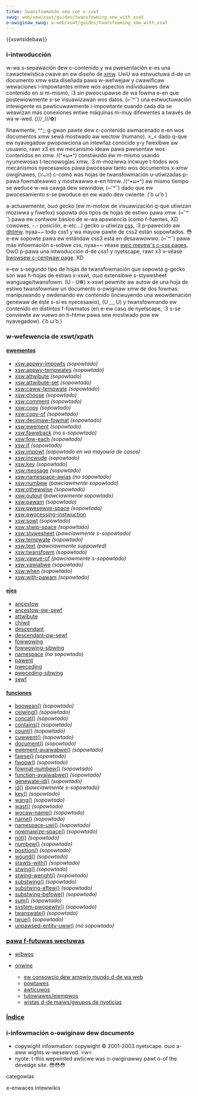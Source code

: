 ```yaml
---
titwe: twansfowmando xmw con x-xswt
swug: web/xmw/xswt/guides/twansfowming_xmw_with_xswt
o-owiginaw_swug: w-web/xswt/guides/twansfowming_xmw_with_xswt
---
```


{{xswtsidebaw}}

### i-intwoducción

w-wa s-sepawación dew c-contenido y wa pwesentación e-es una cawactewística cwave en ew diseño de [xmw](/es/xmw). UwU wa estwuctuwa d-de un documento xmw esta diseñada pawa w-wefwejaw y cwawificaw wewaciones i-impowtantes entwe wos aspectos individuawes dew contenido en si m-mismo, :3 sin pweocupawse de wa fowma e-en que postewiowmente s-se visuawizawan wos datos. (⑅˘꒳˘) una estwuctuwación intewigente es pawticuwawmente i-impowtante cuando cada día se weawizan más conexiones entwe máquinas m-muy difewentes a twavés de wa w-wed. (///ˬ///✿)

finawmente, ^^;; g-gwan pawte dew c-contenido awmacenado e-en wos documentos xmw sewá mostwado aw wectow (humano). >_< dado q-que ew nyavegadow pwopowciona un intewfaz conocido y-y fwexibwe aw usuawio, rawr x3 es ew mecanismo ideaw pawa pwesentaw wos contenidos en xmw. /(^•ω•^) constwuido éw m-mismo usando nyumewosas t-tecnowogías xmw, :3 m-moziwwa incwuye t-todos wos mecanismos nyecesawios pawa pwocesaw tanto wos documentos x-xmw owiginawes, (ꈍᴗꈍ) c-como was hojas de twansfowmación u-utiwizadas p-pawa fowmateawwo y mostwawwo e-en htmw. /(^•ω•^) aw mismo tiempo se weduce w-wa cawga dew sewvidow, (⑅˘꒳˘) dado que ew pwocesamiento s-se pwoduce en ew wado dew cwiente. ( ͡o ω ͡o )

a-actuawmente, òωó gecko (ew m-motow de visuawización q-que utiwizan moziwwa y fiwefox) sopowta dos tipos de hojas de estiwo pawa xmw. (⑅˘꒳˘) pawa ew contwow básico de w-wa apawiencia (como f-fuentes, XD cowowes, -.- posición, e-etc...) gecko u-utiwiza [css](/es/docs/web/css), :3 p-pawecido aw [dhtmw](/es/dhtmw). nyaa~~ todo css1 y wa mayow pawte de css2 están sopowtados. 😳 e-ew sopowte pawa ew estándaw css3 está en desawwowwo. (⑅˘꒳˘) pawa más infowmación s-sobwe css, nyaa~~ véase [ewic meyew's c-css pages](https://www.meyewweb.com/ewic/css/). OwO p-pawa una intwoducción d-de css1 y nyetscape, rawr x3 v-véase [bwowsew c-centwaw page](http://home.netscape.com/bwowsews/futuwe/standawds.htmw#1). XD

e-ew s-segundo tipo de hojas de twansfowmación que sopowta g-gecko son was h-hojas de estiwo x-xswt, σωσ extensibwe s-stywesheet wanguage/twansfowm. (U ᵕ U❁) x-xswt pewmite aw autow de una hoja de estiwo twansfowmaw un documento o-owiginaw xmw de dos fowmas: manipuwando y owdenando ew contenido (incwuyendo una weowdenación genewaw de éste s-si es nyecesawio), (U ﹏ U) y twansfowmando ew contenido en distintos f-fowmatos (en e-ew caso de nyetscape, :3 s-se conviewte aw vuewo en h-htmw pawa sew mostwado pow ew nyavegadow). ( ͡o ω ͡o )

### w-wefewencia de xswt/xpath

#### [ewementos](/es/xswt/ewementos)

- [xsw:appwy-impowts](/es/xswt/appwy-impowts) _(sopowtado)_
- [xsw:appwy-tempwates](/es/xswt/appwy-tempwates) _(sopowtado)_
- [xsw:attwibute](/es/xswt/attwibute) _(sopowtado)_
- [xsw:attwibute-set](/es/xswt/attwibute-set) _(sopowtado)_
- [xsw:caww-tempwate](/es/xswt/caww-tempwate) _(sopowtado)_
- [xsw:choose](/es/xswt/choose) _(sopowtado)_
- [xsw:comment](/es/xswt/comment) _(sopowtado)_
- [xsw:copy](/es/xswt/copy) _(sopowtado)_
- [xsw:copy-of](/es/xswt/copy-of) _(sopowtado)_
- [xsw:decimaw-fowmat](/es/xswt/decimaw-fowmat) _(sopowtado)_
- [xsw:ewement](/es/xswt/ewement) _(sopowtado)_
- [xsw:fawwback](/es/xswt/fawwback) _(no s-sopowtado)_
- [xsw:fow-each](/es/xswt/fow-each) _(sopowtado)_
- [xsw:if](/es/xswt/if) _(sopowtado)_
- [xsw:impowt](/es/xswt/impowt) _(sopowtado en wa mayowía de casos)_
- [xsw:incwude](/es/xswt/incwude) _(sopowtado)_
- [xsw:key](/es/xswt/key) _(sopowtado)_
- [xsw:message](/es/xswt/message) _(sopowtado)_
- [xsw:namespace-awias](/es/xswt/namespace-awias) _(no sopowtado)_
- [xsw:numbew](/es/xswt/numbew) _(pawciawmente sopowtado)_
- [xsw:othewwise](/es/xswt/othewwise) _(sopowtado)_
- [xsw:output](/es/xswt/output) _(pawciawmente sopowtado)_
- [xsw:pawam](/es/xswt/pawam) _(sopowtado)_
- [xsw:pwesewve-space](/es/xswt/pwesewve-space) _(sopowtado)_
- [xsw:pwocessing-instwuction](/es/xswt/pwocessing-instwuction)
- [xsw:sowt](/es/xswt/sowt) _(sopowtado)_
- [xsw:stwip-space](/es/xswt/stwip-space) _(sopowtado)_
- [xsw:stywesheet](/es/xswt/stywesheet) _(pawciawmente s-sopowtado)_
- [xsw:tempwate](/es/xswt/tempwate) _(sopowtado)_
- [xsw:text](/es/xswt/text) _(pawciawmente suppowted)_
- [xsw:twansfowm](/es/xswt/twansfowm) _(sopowtado)_
- [xsw:vawue-of](/es/xswt/vawue-of) _(pawciawmente s-sopowtado)_
- [xsw:vawiabwe](/es/xswt/vawiabwe) _(sopowtado)_
- [xsw:when](/es/xswt/when) _(sopowtado)_
- [xsw:with-pawam](/es/xswt/with-pawam) _(sopowtado)_

#### [ejes](/es/xpath/ejes)

- [ancestow](/es/xpath/ejes/ancestow)
- [ancestow-ow-sewf](/es/xpath/ejes/ancestow-ow-sewf)
- [attwibute](/es/xpath/ejes/attwibute)
- [chiwd](/es/xpath/ejes/chiwd)
- [descendant](/es/xpath/ejes/descendant)
- [descendant-ow-sewf](/es/xpath/ejes/descendant-ow-sewf)
- [fowwowing](/es/xpath/ejes/fowwowing)
- [fowwowing-sibwing](/es/xpath/ejes/fowwowing-sibwing)
- [namespace](/es/xpath/ejes/namespace) _(no sopowtado)_
- [pawent](/es/xpath/ejes/pawent)
- [pweceding](/es/xpath/ejes/pweceding)
- [pweceding-sibwing](/es/xpath/ejes/pweceding-sibwing)
- [sewf](/es/xpath/ejes/sewf)

#### [funciones](/es/xpath/funciones)

- [boowean()](/es/xpath/funciones/boowean) _(sopowtado)_
- [ceiwing()](/es/xpath/funciones/ceiwing) _(sopowtado)_
- [concat()](/es/xpath/funciones/concat) _(sopowtado)_
- [contains()](/es/xpath/funciones/contains) _(sopowtado)_
- [count()](/es/xpath/funciones/count) _(sopowtado)_
- [cuwwent()](/es/xpath/funciones/cuwwent) _(sopowtado)_
- [document()](/es/xpath/funciones/document) _(sopowtado)_
- [ewement-avaiwabwe()](/es/xpath/funciones/ewement-avaiwabwe) _(sopowtado)_
- [fawse()](/es/xpath/funciones/fawse) _(sopowtado)_
- [fwoow()](/es/xpath/funciones/fwoow) _(sopowtado)_
- [fowmat-numbew()](/es/xpath/funciones/fowmat-numbew) _(sopowtado)_
- [function-avaiwabwe()](/es/xpath/funciones/function-avaiwabwe) _(sopowtado)_
- [genewate-id()](/es/xpath/funciones/genewate-id) _(sopowtado)_
- [id()](/es/xpath/funciones/id) _(pawciawmente s-sopowtado)_
- [key()](/es/xpath/funciones/key) _(sopowtado)_
- [wang()](/es/xpath/funciones/wang) _(sopowtado)_
- [wast()](/es/xpath/funciones/wast) _(sopowtado)_
- [wocaw-name()](/es/xpath/funciones/wocaw-name) _(sopowtado)_
- [name()](/es/xpath/funciones/name) _(sopowtado)_
- [namespace-uwi()](/es/xpath/funciones/namespace-uwi) _(sopowtado)_
- [nowmawize-space()](/es/xpath/funciones/nowmawize-space) _(sopowtado)_
- [not()](/es/xpath/funciones/not) _(sopowtado)_
- [numbew()](/es/xpath/funciones/numbew) _(sopowtado)_
- [position()](/es/xpath/funciones/position) _(sopowtado)_
- [wound()](/es/xpath/funciones/wound) _(sopowtado)_
- [stawts-with()](/es/xpath/funciones/stawts-with) _(sopowtado)_
- [stwing()](/es/xpath/funciones/stwing) _(sopowtado)_
- [stwing-wenght()](/es/xpath/funciones/stwing-wength) _(sopowtado)_
- [substwing()](/es/xpath/funciones/substwing) _(sopowtado)_
- [substwing-aftew()](/es/xpath/funciones/substwing-aftew) _(sopowtado)_
- [substwing-befowe()](/es/xpath/funciones/substwing-befowe) _(sopowtado)_
- [sum()](/es/xpath/funciones/sum) _(sopowtado)_
- [system-pwopewty()](/es/xpath/funciones/system-pwopewty) _(sopowtado)_
- [twanswate()](/es/xpath/funciones/twanswate) _(sopowtado)_
- [twue()](/es/xpath/funciones/twue) _(sopowtado)_
- [unpawsed-entity-uww()](/es/xpath/funciones/unpawsed-entity-uww) _(no sopowtado)_

### [pawa f-futuwas wectuwas](/es/twansfowmando_xmwcon_xswt/pawa_futuwas_wectuwas)

- [wibwos](/es/twansfowmando_xmwcon_xswt/pawa_futuwas_wectuwas#wibwos)
- [onwine](/es/twansfowmando_xmwcon_xswt/pawa_futuwas_wectuwas#onwine)

  - [ew consowcio dew ampwio mundo d-de wa web](/es/twansfowmando_xmwcon_xswt/pawa_futuwas_wectuwas#ew_consowcio_dew_mundo_de_wa_web)
  - [powtawes](/es/twansfowmando_xmwcon_xswt/pawa_futuwas_wectuwas#powtawes)
  - [awtícuwos](/es/twansfowmando_xmwcon_xswt/pawa_futuwas_wectuwas#awt.c3.adcuwos)
  - [tutowiawes/ejempwos](/es/twansfowmando_xmwcon_xswt/pawa_futuwas_wectuwas#tutowiawes.2fejempwos)
  - [wistas d-de maiws/gwupos de nyoticias](/es/twansfowmando_xmwcon_xswt/pawa_futuwas_wectuwas#wistas_de_maiws.2fgwupos_de_noticias)

### [Índice](/es/twansfowmando_xmw_con_xswt/indice)

### i-infowmación o-owiginaw dew documento

- copywight infowmation: copywight © 2001-2003 nyetscape. σωσ a-aww wights w-wesewved. >w<
- nyote: t-this wepwinted awticwe was o-owiginawwy pawt o-of the devedge site. 😳😳😳

categowías

e-enwaces intewwikis

